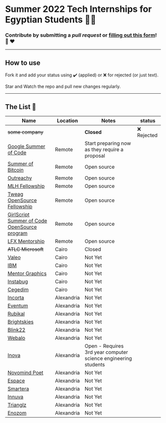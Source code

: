 # Summer 2022 Tech Internships for Egyptian Students 👩‍💻

### **Contribute by submitting a *pull request* or [filling out this form](https://docs.google.com/forms/d/e/1FAIpQLSf5ZYrhhYziWFQChdfxU_UWYacAHRsCuYpixuqhJ4pL_7RF-w/viewform?usp=sf_link)!**  🤗 ❤️

<hr>

## How to use

Fork it and add your status using :heavy_check_mark: (applied) or :x: for rejected (or just text).

Star and Watch the repo and pull new changes regularly.

<hr>

## The List 👔

| Name  |  Location |  Notes | status |
|---|---|-------------|--|
|<del>some company</del> | | **Closed** | :x: Rejected |
|[Google Summer of Code](https://summerofcode.withgoogle.com/) | Remote | Start preparing now as they require a proposal | |
|[Summer of Bitcoin](https://www.summerofbitcoin.org/) | Remote | Open source |
|[Outreachy](https://www.outreachy.org/) | Remote | Open source  |
|[MLH Fellowship](https://fellowship.mlh.io/) | Remote | Open source |
|[Tweag OpenSource Fellowship](https://lnkd.in/g5emM3SS) | Remote | Open source |
|[GirlScript Summer of Code OpenSource program](https://lnkd.in/gHgJhXiM) | Remote | Open source |
|[LFX Mentorship](https://lnkd.in/gzaGkamS) | Remote | Open source |
|<del>ATLC Microsoft</del> | Cairo | Closed |
|[Valeo](https://www.valeo.com/en/egypt/)| Cairo | Not Yet |
|[IBM](https://www.ibm.com/eg-en?lnk=fcc)| Cairo | Not Yet |
|[Mentor Graphics](https://eda.sw.siemens.com/en-US/)| Cairo | Not Yet |
|[Instabug](https://instabug.com/)| Cairo | Not Yet |
|[Cegedim](https://careers.cegedim.com/en)| Cairo | Not Yet |
|[Incorta](https://www.incorta.com/) | Alexandria | Not Yet |
|[Eventum](http://eventumsolutions.com/) | Alexandria | Not Yet |
|[Rubikal](https://rubikal.com/) | Alexandria | Not Yet |
|[Brightskies](https://brightskiesinc.com/) | Alexandria | Not Yet |
|[Blink22](https://blink22.com/) | Alexandria | Not Yet |
|[Webalo](https://www.webalo.com/index.php) | Alexandria | Not Yet |
|[Inova](https://inovaeg.com/internship/qa-internship/) | Alexandria | Open - Requires 3rd year computer science engineering students |
|[Novomind Poet](https://www.novomind.com/en/) | Alexandria | Not Yet |
|[Espace](https://espace.com.eg/) | Alexandria | Not Yet |
|[Smartera](https://www.smartera3s.com/) | Alexandria | Not Yet |
|[Innuva](http://www.innuva.com/) | Alexandria | Not Yet |
|[Trianglz](https://www.trianglz.com/) | Alexandria | Not Yet |
|[Enozom](https://www.enozom.com/) | Alexandria | Not Yet |
